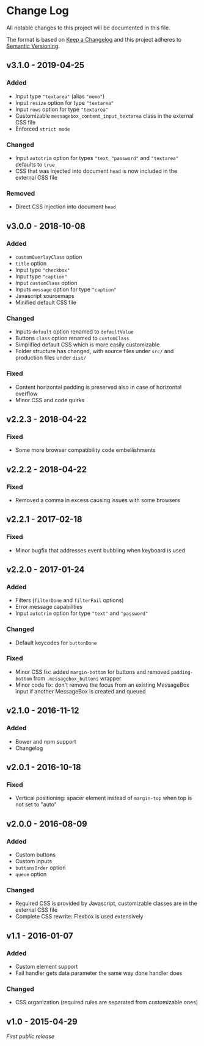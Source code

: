 # Change Log
All notable changes to this project will be documented in this file.

The format is based on [Keep a Changelog](https://keepachangelog.com/) 
and this project adheres to [Semantic Versioning](https://semver.org/).


## v3.1.0 - 2019-04-25
### Added
- Input type `"textarea"` (alias `"memo"`)
- Input `resize` option for type `"textarea"`
- Input `rows` option for type `"textarea"`
- Customizable `messagebox_content_input_textarea` class in the external CSS file
- Enforced `strict mode`

### Changed
- Input `autotrim` option for types `"text`, `"password"` and `"textarea"` defaults to `true`
- CSS that was injected into document `head` is now included in the external CSS file

### Removed
- Direct CSS injection into document `head`



## v3.0.0 - 2018-10-08
### Added
- `customOverlayClass` option
- `title` option
- Input type `"checkbox"`
- Input type `"caption"`
- Input `customClass` option
- Inputs `message` option for type `"caption"`
- Javascript sourcemaps
- Minified default CSS file

### Changed
- Inputs `default` option renamed to `defaultValue`
- Buttons `class` option renamed to `customClass`
- Simplified default CSS which is more easily customizable
- Folder structure has changed, with source files under `src/` and production files under `dist/`

### Fixed
- Content horizontal padding is preserved also in case of horizontal overflow
- Minor CSS and code quirks



## v2.2.3 - 2018-04-22
### Fixed
- Some more browser compatibility code embellishments



## v2.2.2 - 2018-04-22
### Fixed
- Removed a comma in excess causing issues with some browsers



## v2.2.1 - 2017-02-18
### Fixed
- Minor bugfix that addresses event bubbling when keyboard is used



## v2.2.0 - 2017-01-24
### Added
- Filters (`filterDone` and `filterFail` options)
- Error message capabilities
- Input `autotrim` option for type `"text"` and `"password"`

### Changed
- Default keycodes for `buttonDone`

### Fixed
- Minor CSS fix: added `margin-bottom` for buttons and removed `padding-bottom` from `.messagebox_buttons` wrapper
- Minor code fix: don't remove the focus from an existing MessageBox input if another MessageBox is created and queued



## v2.1.0 - 2016-11-12
### Added
- Bower and npm support
- Changelog


## v2.0.1 - 2016-10-18
### Fixed
- Vertical positioning: spacer element instead of `margin-top` when top is not set to "auto"



## v2.0.0 - 2016-08-09
### Added
- Custom buttons
- Custom inputs
- `buttonsOrder` option
- `queue` option

### Changed
- Required CSS is provided by Javascript, customizable classes are in the external CSS file
- Complete CSS rewrite: Flexbox is used extensively



## v1.1 - 2016-01-07
### Added
- Custom element support
- Fail handler gets data parameter the same way done handler does

### Changed
- CSS organization (required rules are separated from customizable ones)



## v1.0 - 2015-04-29
*First public release*
